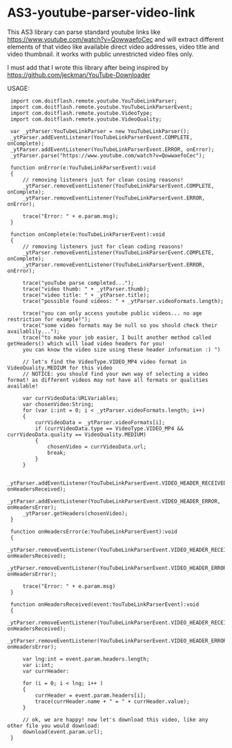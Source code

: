 # AS3-youtube-parser-video-link
This AS3 library can parse standard youtube links like https://www.youtube.com/watch?v=QowwaefoCec 
and will extract different elements of that video like available direct video addresses, video title
and video thumbnail. it works with public unrestricted video files only.

I must add that I wrote this library after being inspired by https://github.com/jeckman/YouTube-Downloader

USAGE:

     import com.doitflash.remote.youtube.YouTubeLinkParser;
     import com.doitflash.remote.youtube.YouTubeLinkParserEvent;
     import com.doitflash.remote.youtube.VideoType;
     import com.doitflash.remote.youtube.VideoQuality;
     
     var _ytParser:YouTubeLinkParser = new YouTubeLinkParser();
     _ytParser.addEventListener(YouTubeLinkParserEvent.COMPLETE, onComplete);
     _ytParser.addEventListener(YouTubeLinkParserEvent.ERROR, onError);
     _ytParser.parse("https://www.youtube.com/watch?v=QowwaefoCec");
     
     function onError(e:YouTubeLinkParserEvent):void
     {
         // removing listeners just for clean cosing reasons!
         _ytParser.removeEventListener(YouTubeLinkParserEvent.COMPLETE, onComplete);
         _ytParser.removeEventListener(YouTubeLinkParserEvent.ERROR, onError);
             
         trace("Error: " + e.param.msg);
     }
     
     function onComplete(e:YouTubeLinkParserEvent):void
     {
         // removing listeners just for clean coding reasons!
         _ytParser.removeEventListener(YouTubeLinkParserEvent.COMPLETE, onComplete);
         _ytParser.removeEventListener(YouTubeLinkParserEvent.ERROR, onError);
         
         trace("youTube parse completed...");
         trace("video thumb: " + _ytParser.thumb);
         trace("video title: " + _ytParser.title);
         trace("possible found videos: " + _ytParser.videoFormats.length);
         
         trace("you can only access youtube public videos... no age restriction for example!");
         trace("some video formats may be null so you should check their availablily...");
         trace("to make your job easier, I built another method called getHeaders() which will load video headers for you! 
         you can know the video size using these header information :) ")
         
         // let's find the VideoType.VIDEO_MP4 video format in VideoQuality.MEDIUM for this video
         // NOTICE: you should find your own way of selecting a video format! as different videos may not have all formats or qualities available!
         
         var currVideoData:URLVariables;
         var chosenVideo:String;
         for (var i:int = 0; i < _ytParser.videoFormats.length; i++) 
         {
             currVideoData = _ytParser.videoFormats[i];
             if (currVideoData.type == VideoType.VIDEO_MP4 && currVideoData.quality == VideoQuality.MEDIUM)
             {
                 chosenVideo = currVideoData.url;
                 break;
             }
         }
         
         _ytParser.addEventListener(YouTubeLinkParserEvent.VIDEO_HEADER_RECEIVED, onHeadersReceived);
         _ytParser.addEventListener(YouTubeLinkParserEvent.VIDEO_HEADER_ERROR, onHeadersError);
         _ytParser.getHeaders(chosenVideo);
     }
     
     function onHeadersError(e:YouTubeLinkParserEvent):void
     {
         _ytParser.removeEventListener(YouTubeLinkParserEvent.VIDEO_HEADER_RECEIVED, onHeadersReceived);
         _ytParser.removeEventListener(YouTubeLinkParserEvent.VIDEO_HEADER_ERROR, onHeadersError);
         
         trace("Error: " + e.param.msg)
     }
     
     function onHeadersReceived(event:YouTubeLinkParserEvent):void
     {
         _ytParser.removeEventListener(YouTubeLinkParserEvent.VIDEO_HEADER_RECEIVED, onHeadersReceived);
         _ytParser.removeEventListener(YouTubeLinkParserEvent.VIDEO_HEADER_ERROR, onHeadersError);
         
         var lng:int = event.param.headers.length;
         var i:int;
         var currHeader:
         
         for (i = 0; i < lng; i++ )
         {
             currHeader = event.param.headers[i];
             trace(currHeader.name + " = " + currHeader.value);
         }
         
         // ok, we are happy! now let's download this video, like any other file you would download:
         download(event.param.url);
     }
